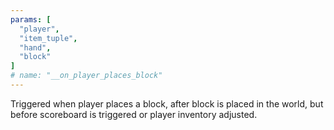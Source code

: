 ```yaml
---
params: [
  "player",
  "item_tuple",
  "hand",
  "block"
]
# name: "__on_player_places_block"
---
```

Triggered when player places a block, after block is placed in the world, but before scoreboard is triggered or player inventory
adjusted.
